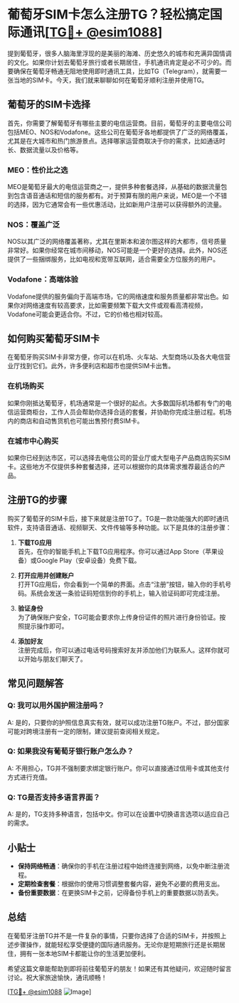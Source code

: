 # 葡萄牙SIM卡怎么注册TG？轻松搞定国际通讯[[TG💪+ @esim1088](https://t.me/s/esim1088)]

提到葡萄牙，很多人脑海里浮现的是美丽的海滩、历史悠久的城市和充满异国情调的文化。如果你计划去葡萄牙旅行或者长期居住，手机通讯肯定是必不可少的。而要确保在葡萄牙畅通无阻地使用即时通讯工具，比如TG（Telegram），就需要一张当地的SIM卡。今天，我们就来聊聊如何在葡萄牙顺利注册并使用TG。

## 葡萄牙的SIM卡选择

首先，你需要了解葡萄牙有哪些主要的电信运营商。目前，葡萄牙的主要电信公司包括MEO、NOS和Vodafone。这些公司在葡萄牙各地都提供了广泛的网络覆盖，尤其是在大城市和热门旅游景点。选择哪家运营商取决于你的需求，比如通话时长、数据流量以及价格等。

### MEO：性价比之选
MEO是葡萄牙最大的电信运营商之一，提供多种套餐选择，从基础的数据流量包到包含语音通话和短信的服务都有。对于预算有限的用户来说，MEO是一个不错的选择，因为它通常会有一些优惠活动，比如新用户注册可以获得额外的流量。

### NOS：覆盖广泛
NOS以其广泛的网络覆盖著称，尤其在里斯本和波尔图这样的大都市，信号质量非常好。如果你经常在城市间移动，NOS可能是一个更好的选择。此外，NOS还提供了一些捆绑服务，比如电视和宽带互联网，适合需要全方位服务的用户。

### Vodafone：高端体验
Vodafone提供的服务偏向于高端市场，它的网络速度和服务质量都非常出色。如果你对网络速度有较高要求，比如需要频繁下载大文件或观看高清视频，Vodafone可能会更适合你。不过，它的价格也相对较高。

## 如何购买葡萄牙SIM卡

在葡萄牙购买SIM卡非常方便，你可以在机场、火车站、大型商场以及各大电信营业厅找到它们。此外，许多便利店和超市也提供SIM卡出售。

### 在机场购买
如果你刚抵达葡萄牙，机场通常是一个很好的起点。大多数国际机场都有专门的电信运营商柜台，工作人员会帮助你选择合适的套餐，并协助你完成注册过程。机场内的商店和自动售货机也可能出售预付费SIM卡。

### 在城市中心购买
如果你已经到达市区，可以选择去电信公司的营业厅或大型电子产品商店购买SIM卡。这些地方不仅提供多种套餐选择，还可以根据你的具体需求推荐最适合的产品。

## 注册TG的步骤

购买了葡萄牙的SIM卡后，接下来就是注册TG了。TG是一款功能强大的即时通讯软件，支持语音通话、视频聊天、文件传输等多种功能。以下是具体的注册步骤：

1. **下载TG应用**  
   首先，在你的智能手机上下载TG应用程序。你可以通过App Store（苹果设备）或Google Play（安卓设备）免费下载。

2. **打开应用并创建账户**  
   打开TG应用后，你会看到一个简单的界面。点击“注册”按钮，输入你的手机号码。系统会发送一条验证码短信到你的手机上，输入验证码即可完成注册。

3. **验证身份**  
   为了确保账户安全，TG可能会要求你上传身份证件的照片进行身份验证。按照提示操作即可。

4. **添加好友**  
   注册完成后，你可以通过电话号码搜索好友并添加他们为联系人。这样你就可以开始与朋友们聊天了。

## 常见问题解答

### Q: 我可以用外国护照注册吗？
A: 是的，只要你的护照信息真实有效，就可以成功注册TG账户。不过，部分国家可能对跨境注册有一定的限制，建议提前查阅相关规定。

### Q: 如果我没有葡萄牙银行账户怎么办？
A: 不用担心，TG并不强制要求绑定银行账户。你可以直接通过信用卡或其他支付方式进行充值。

### Q: TG是否支持多语言界面？
A: 是的，TG支持多种语言，包括中文。你可以在设置中切换语言选项以适应自己的需求。

## 小贴士

- **保持网络畅通**：确保你的手机在注册过程中始终连接到网络，以免中断注册流程。
- **定期检查套餐**：根据你的使用习惯调整套餐内容，避免不必要的费用支出。
- **备份重要数据**：在更换SIM卡之前，记得备份手机上的重要数据以防丢失。

## 总结

在葡萄牙注册TG并不是一件复杂的事情，只要你选择了合适的SIM卡，并按照上述步骤操作，就能轻松享受便捷的国际通讯服务。无论你是短期旅行还是长期居住，拥有一张本地SIM卡都能让你的生活更加便利。

希望这篇文章能帮助到即将前往葡萄牙的朋友！如果还有其他疑问，欢迎随时留言讨论。祝大家旅途愉快，通讯顺畅！

[[TG💪+ @esim1088](https://t.me/s/esim1088) ![Image](https://i.postimg.cc/4NQfJmqS/Snipaste-2025-05-13-00-14-12.png)]